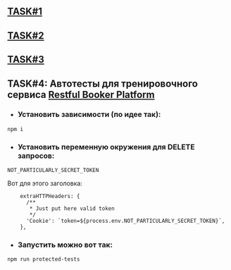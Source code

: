 ## [TASK#1](https://github.com/art-wit/rbp-testing/blob/main/task%231.md)
## [TASK#2](https://github.com/art-wit/rbp-testing/blob/main/task%232.md)
## [TASK#3](https://github.com/art-wit/rbp-testing/blob/main/task%233.md)
## TASK#4: Автотесты для тренировочного сервиса [Restful Booker Platform](https://github.com/mwinteringham/restful-booker-platform)

 - ### **Установить зависимости (по идее так):**
```
npm i
```
 - ### **Установить переменную окружения для DELETE запросов:**
```
NOT_PARTICULARLY_SECRET_TOKEN
```
Вот для этого заголовка:
```
    extraHTTPHeaders: {
      /**
       * Just put here valid token
       */
      'Cookie': `token=${process.env.NOT_PARTICULARLY_SECRET_TOKEN}`,
    },
```
 - ### **Запустить можно вот так:**
```
npm run protected-tests
```

